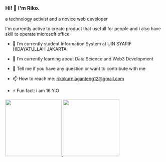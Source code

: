 ### Hi! 👋 I'm Riko.

a technology activist and a novice web developer

I'm currently active to create product that usefull for people and i also have skill to operate microsoft office 

- 🔭 I’m currently student Information System at UIN SYARIF HIDAYATULLAH JAKARTA
- 🌱 I’m currently learning about Data Science and Web3 Development
- 💬 Tell me if you have any question or want to contribute with me
- 📫 How to reach me: rikokurniaganteng12@gmail.com
- ⚡ Fun fact: i am 16 Y.O

  <p align="left">
<a href="https://github.com/rikokurnia">
  <img height="180em" src="https://github-readme-stats-eight-theta.vercel.app/api?username=rikokurnia&show_icons=true&theme=algolia&include_all_commits=true&count_private=true"/>
  <img height="180em" src="https://github-readme-stats-eight-theta.vercel.app/api/top-langs/?username=rikokurnia&layout=compact&langs_count=8&theme=algolia"/>
</a>
</p>
